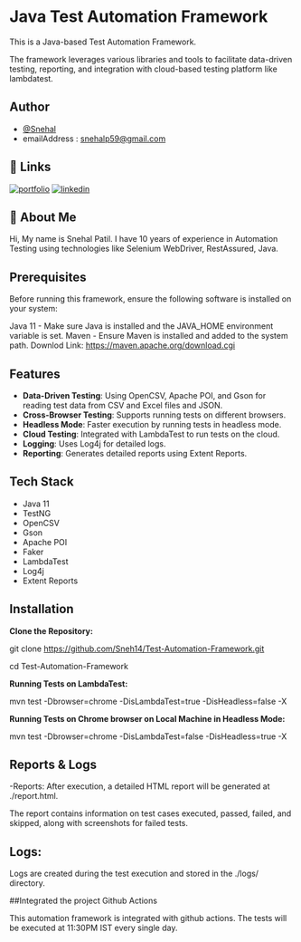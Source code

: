 
# Java Test Automation Framework

This is a Java-based Test Automation Framework.

The framework leverages various libraries and tools to facilitate data-driven testing, reporting, and integration with cloud-based testing platform like lambdatest.




## Author

- [@Snehal](https://github.com/Sneh14)
- emailAddress : snehalp59@gmail.com


## 🔗 Links
[![portfolio](https://img.shields.io/badge/my_portfolio-000?style=for-the-badge&logo=ko-fi&logoColor=white)](https://github.com/Sneh14)
[![linkedin](https://img.shields.io/badge/linkedin-0A66C2?style=for-the-badge&logo=linkedin&logoColor=white)](https://www.linkedin.com/in/snehal-patil-69654953/)



## 🚀 About Me
Hi, My name is Snehal Patil. I have 10 years of experience in Automation Testing using technologies like Selenium WebDriver, RestAssured, Java.


## Prerequisites

Before running this framework, ensure the following software is installed on your system:

Java 11 - Make sure Java is installed and the JAVA_HOME environment variable is set.
Maven - Ensure Maven is installed and added to the system path.
Downlod Link: https://maven.apache.org/download.cgi

## Features

- **Data-Driven Testing**: Using OpenCSV, Apache POI, and Gson for reading test data from CSV  and Excel files and JSON.
- **Cross-Browser Testing**: Supports running tests on different browsers.
- **Headless Mode**: Faster execution by running tests in headless mode.
- **Cloud Testing**: Integrated with LambdaTest to run tests on the cloud.
- **Logging**: Uses Log4j for detailed logs.
- **Reporting**: Generates detailed reports using Extent Reports.

## Tech Stack

- Java 11
- TestNG
- OpenCSV
- Gson
- Apache POI
- Faker
- LambdaTest
- Log4j
- Extent Reports

## Installation

**Clone the Repository:**

git clone https://github.com/Sneh14/Test-Automation-Framework.git

cd Test-Automation-Framework

**Running Tests on LambdaTest:**

mvn test  -Dbrowser=chrome -DisLambdaTest=true -DisHeadless=false -X

**Running Tests on Chrome browser on Local Machine in Headless Mode:**

mvn test  -Dbrowser=chrome -DisLambdaTest=false -DisHeadless=true -X

## Reports & Logs

-Reports: After execution, a detailed HTML report will be generated at ./report.html.

The report contains information on test cases executed, passed, failed, and skipped, along with screenshots for failed tests.

## Logs:

Logs are created during the test execution and stored in the ./logs/ directory.

##Integrated the project Github Actions

This automation framework is integrated with github actions. The tests will be executed at 11:30PM IST every single day.
